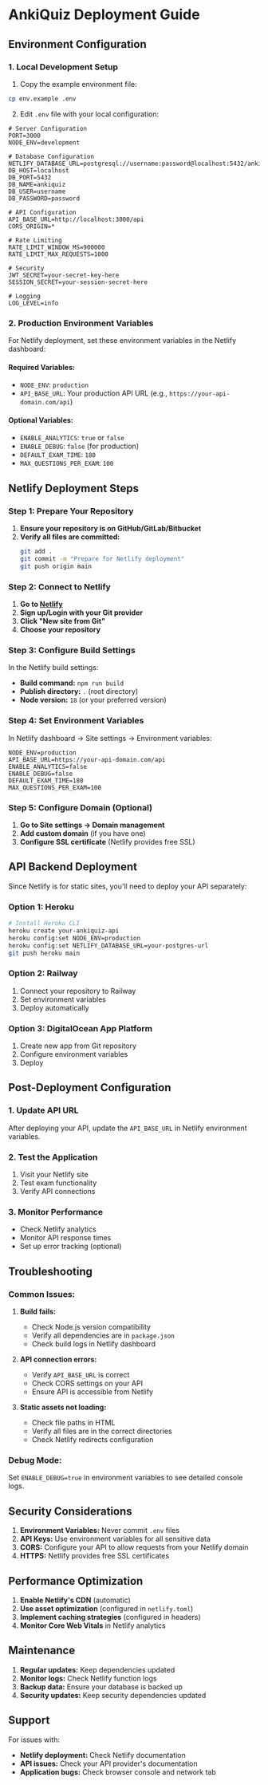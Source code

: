 # AnkiQuiz Deployment Guide

## Environment Configuration

### 1. Local Development Setup

1. Copy the example environment file:
```bash
cp env.example .env
```

2. Edit `.env` file with your local configuration:
```env
# Server Configuration
PORT=3000
NODE_ENV=development

# Database Configuration
NETLIFY_DATABASE_URL=postgresql://username:password@localhost:5432/ankiquiz
DB_HOST=localhost
DB_PORT=5432
DB_NAME=ankiquiz
DB_USER=username
DB_PASSWORD=password

# API Configuration
API_BASE_URL=http://localhost:3000/api
CORS_ORIGIN=*

# Rate Limiting
RATE_LIMIT_WINDOW_MS=900000
RATE_LIMIT_MAX_REQUESTS=1000

# Security
JWT_SECRET=your-secret-key-here
SESSION_SECRET=your-session-secret-here

# Logging
LOG_LEVEL=info
```

### 2. Production Environment Variables

For Netlify deployment, set these environment variables in the Netlify dashboard:

#### Required Variables:
- `NODE_ENV`: `production`
- `API_BASE_URL`: Your production API URL (e.g., `https://your-api-domain.com/api`)

#### Optional Variables:
- `ENABLE_ANALYTICS`: `true` or `false`
- `ENABLE_DEBUG`: `false` (for production)
- `DEFAULT_EXAM_TIME`: `180`
- `MAX_QUESTIONS_PER_EXAM`: `100`

## Netlify Deployment Steps

### Step 1: Prepare Your Repository

1. **Ensure your repository is on GitHub/GitLab/Bitbucket**
2. **Verify all files are committed:**
   ```bash
   git add .
   git commit -m "Prepare for Netlify deployment"
   git push origin main
   ```

### Step 2: Connect to Netlify

1. **Go to [Netlify](https://netlify.com)**
2. **Sign up/Login with your Git provider**
3. **Click "New site from Git"**
4. **Choose your repository**

### Step 3: Configure Build Settings

In the Netlify build settings:

- **Build command:** `npm run build`
- **Publish directory:** `.` (root directory)
- **Node version:** `18` (or your preferred version)

### Step 4: Set Environment Variables

In Netlify dashboard → Site settings → Environment variables:

```
NODE_ENV=production
API_BASE_URL=https://your-api-domain.com/api
ENABLE_ANALYTICS=false
ENABLE_DEBUG=false
DEFAULT_EXAM_TIME=180
MAX_QUESTIONS_PER_EXAM=100
```

### Step 5: Configure Domain (Optional)

1. **Go to Site settings → Domain management**
2. **Add custom domain** (if you have one)
3. **Configure SSL certificate** (Netlify provides free SSL)

## API Backend Deployment

Since Netlify is for static sites, you'll need to deploy your API separately:

### Option 1: Heroku
```bash
# Install Heroku CLI
heroku create your-ankiquiz-api
heroku config:set NODE_ENV=production
heroku config:set NETLIFY_DATABASE_URL=your-postgres-url
git push heroku main
```

### Option 2: Railway
1. Connect your repository to Railway
2. Set environment variables
3. Deploy automatically

### Option 3: DigitalOcean App Platform
1. Create new app from Git repository
2. Configure environment variables
3. Deploy

## Post-Deployment Configuration

### 1. Update API URL
After deploying your API, update the `API_BASE_URL` in Netlify environment variables.

### 2. Test the Application
1. Visit your Netlify site
2. Test exam functionality
3. Verify API connections

### 3. Monitor Performance
- Check Netlify analytics
- Monitor API response times
- Set up error tracking (optional)

## Troubleshooting

### Common Issues:

1. **Build fails:**
   - Check Node.js version compatibility
   - Verify all dependencies are in `package.json`
   - Check build logs in Netlify dashboard

2. **API connection errors:**
   - Verify `API_BASE_URL` is correct
   - Check CORS settings on your API
   - Ensure API is accessible from Netlify

3. **Static assets not loading:**
   - Check file paths in HTML
   - Verify all files are in the correct directories
   - Check Netlify redirects configuration

### Debug Mode:
Set `ENABLE_DEBUG=true` in environment variables to see detailed console logs.

## Security Considerations

1. **Environment Variables:** Never commit `.env` files
2. **API Keys:** Use environment variables for all sensitive data
3. **CORS:** Configure your API to allow requests from your Netlify domain
4. **HTTPS:** Netlify provides free SSL certificates

## Performance Optimization

1. **Enable Netlify's CDN** (automatic)
2. **Use asset optimization** (configured in `netlify.toml`)
3. **Implement caching strategies** (configured in headers)
4. **Monitor Core Web Vitals** in Netlify analytics

## Maintenance

1. **Regular updates:** Keep dependencies updated
2. **Monitor logs:** Check Netlify function logs
3. **Backup data:** Ensure your database is backed up
4. **Security updates:** Keep security dependencies updated

## Support

For issues with:
- **Netlify deployment:** Check Netlify documentation
- **API issues:** Check your API provider's documentation
- **Application bugs:** Check browser console and network tab 